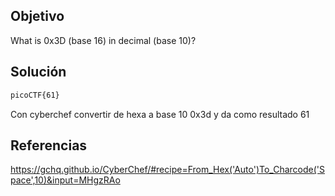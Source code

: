 ## Objetivo 
What is 0x3D (base 16) in decimal (base 10)?

## Solución
```bash
picoCTF{61}
```

Con cyberchef convertir de hexa a base 10 0x3d y da como resultado 61

## Referencias
https://gchq.github.io/CyberChef/#recipe=From_Hex('Auto')To_Charcode('Space',10)&input=MHgzRAo